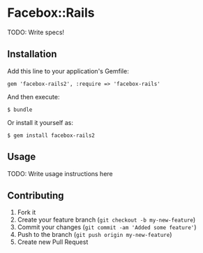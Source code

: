 # Facebox::Rails

TODO: Write specs!

## Installation

Add this line to your application's Gemfile:

    gem 'facebox-rails2', :require => 'facebox-rails'

And then execute:

    $ bundle

Or install it yourself as:

    $ gem install facebox-rails2

## Usage

TODO: Write usage instructions here

## Contributing

1. Fork it
2. Create your feature branch (`git checkout -b my-new-feature`)
3. Commit your changes (`git commit -am 'Added some feature'`)
4. Push to the branch (`git push origin my-new-feature`)
5. Create new Pull Request
